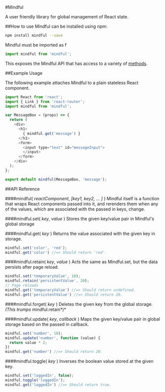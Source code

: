 #Mindful

A user friendly library for global management of React state.

##How to use
Mindful can be installed using npm:
```bash
npm install mindful --save
```

Mindful must be imported as f
```js
import mindful from 'mindful';
```
This exposes the Mindful API that has access to a variety of [methods](https://github.com/ZolayvarE/mindful#api).



##Example Usage

The following example attaches Mindful to a plain stateless React component.
```js
import React from 'react';
import { Link } from 'react-router';
import mindful from 'mindful';

var MessageBox = (props) => {
  return (
    <div>
      <h1>
        { mindful.get('message') }
      </h1>
      <form>
        <input type="text" id="messageInput">
        </input>
      </form>
    </div>
  );
};

export default mindful(MessageBox, 'message');

```


##API Reference

####mindful( *reactComponent*, *[key1, key2, ... ]* )
Mindful itself is a function that wraps React components passed into it, and rerenders them when any of the values, which are associated with the passed in keys, change.


####mindful.set( *key*, *value* ) 
Stores the given key/value pair in Mindful's global storage

####mindful.get( *key* ) 
Returns the value associated with the given key in storage.

```js
mindful.set('color', 'red');
mindful.get('color') //=> Should return 'red'.
```


####mindful.retain( *key*, *value* )
Acts the same as Mindful.set, but the data persists after page reload.

```js
mindful.set('temporaryValue', 10);
mindful.retain('persistentValue', 20);
// Page reloads
mindful.get('temporaryValue') //=> Should return undefined.
mindful.get('persistentValue') //=> Should return 20.
```


####mindful.forget( *key* )
Deletes the given key from the global storage. *(This trumps* mindful.retain*)*


####mindful.update( *key*, *callback* )
Maps the given key/value pair in global storage based on the passed in callback.

```js
mindful.set('number', 10);
mindful.update('number', function (value) {
  return value * 2;
})
mindful.get('number') //=> Should return 20.
```


####mindful.toggle( *key* )
Inverses the boolean value stored at the given key.
```js
mindful.set('loggedIn', false);
mindful.toggle('loggedIn');
mindful.get('loggedIn') //=> Should return true.
```
